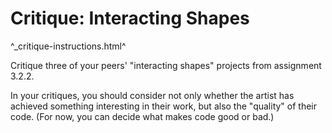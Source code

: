 Critique: Interacting Shapes
============================

^_critique-instructions.html^

Critique three of your peers' "interacting shapes" projects from assignment 
3.2.2.

In your critiques, you should consider not only whether the artist has
achieved something interesting in their work, but also the "quality" of
their code.  (For now, you can decide what makes code good or bad.)
